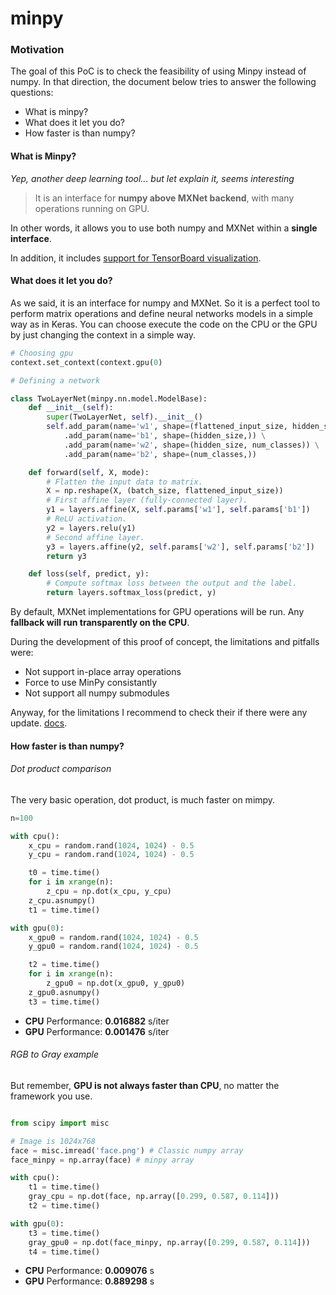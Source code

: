 # minpy

### Motivation

The goal of this PoC is to check the feasibility of using Minpy instead of numpy.
In that direction, the document below tries to answer the following questions:

* What is minpy?
* What does it let you do?
* How faster is than numpy?


#### What is Minpy?

*Yep, another deep learning tool... but let explain it, seems interesting*

>It is an interface for **numpy above MXNet backend**, with many operations running on GPU.

In other words, it allows you to use both numpy and MXNet within a **single interface**.

In addition, it includes [support for TensorBoard visualization](http://minpy.readthedocs.io/en/latest/tutorial/visualization_tutorial/minpy_visualization.html).

#### What does it let you do?

As we said, it is an interface for numpy and MXNet. So it is a perfect tool to perform matrix operations and define neural networks models in a simple way as in Keras.
You can choose execute the code on the CPU or the GPU by just changing the context in a simple way.
```python
# Choosing gpu
context.set_context(context.gpu(0)

# Defining a network

class TwoLayerNet(minpy.nn.model.ModelBase):
    def __init__(self):
        super(TwoLayerNet, self).__init__()
        self.add_param(name='w1', shape=(flattened_input_size, hidden_size)) \
            .add_param(name='b1', shape=(hidden_size,)) \
            .add_param(name='w2', shape=(hidden_size, num_classes)) \
            .add_param(name='b2', shape=(num_classes,))

    def forward(self, X, mode):
        # Flatten the input data to matrix.
        X = np.reshape(X, (batch_size, flattened_input_size))
        # First affine layer (fully-connected layer).
        y1 = layers.affine(X, self.params['w1'], self.params['b1'])
        # ReLU activation.
        y2 = layers.relu(y1)
        # Second affine layer.
        y3 = layers.affine(y2, self.params['w2'], self.params['b2'])
        return y3

    def loss(self, predict, y):
        # Compute softmax loss between the output and the label.
        return layers.softmax_loss(predict, y)
```

By default, MXNet implementations for GPU operations will be run. Any **fallback will run transparently on the CPU**.

During the development of this proof of concept, the limitations and pitfalls were:

* Not support in-place array operations
* Force to use MinPy consistantly
* Not support all numpy submodules

Anyway, for the limitations I recommend to check their if there were any update. [docs](http://minpy.readthedocs.io/en/latest/feature/limitation.html).

#### How faster is than numpy?

###### Dot product comparison
The very basic operation, dot product, is much faster on mimpy.

```python
n=100

with cpu():
    x_cpu = random.rand(1024, 1024) - 0.5
    y_cpu = random.rand(1024, 1024) - 0.5

    t0 = time.time()
    for i in xrange(n):
        z_cpu = np.dot(x_cpu, y_cpu)
    z_cpu.asnumpy()
    t1 = time.time()

with gpu(0):
    x_gpu0 = random.rand(1024, 1024) - 0.5
    y_gpu0 = random.rand(1024, 1024) - 0.5

    t2 = time.time()
    for i in xrange(n):
        z_gpu0 = np.dot(x_gpu0, y_gpu0)
    z_gpu0.asnumpy()
    t3 = time.time()

```

* **CPU** Performance: **0.016882** s/iter
* **GPU** Performance: **0.001476** s/iter

###### RGB to Gray example
But remember, **GPU is not always faster than CPU**, no matter the framework you use.

```python

from scipy import misc

# Image is 1024x768
face = misc.imread('face.png') # Classic numpy array
face_minpy = np.array(face) # minpy array

with cpu():
    t1 = time.time()
    gray_cpu = np.dot(face, np.array([0.299, 0.587, 0.114]))
    t2 = time.time()

with gpu(0):
    t3 = time.time()
    gray_gpu0 = np.dot(face_minpy, np.array([0.299, 0.587, 0.114]))
    t4 = time.time()

```
* **CPU** Performance: **0.009076** s
* **GPU** Performance: **0.889298** s
